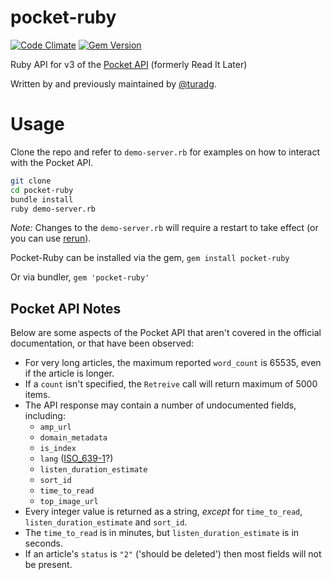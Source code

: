 pocket-ruby
===========

[![Code Climate](https://codeclimate.com/github/turadg/pocket-ruby.png)](https://codeclimate.com/github/turadg/pocket-ruby) [![Gem Version](https://badge.fury.io/rb/pocket-ruby.png)](http://badge.fury.io/rb/pocket-ruby)

Ruby API for v3 of the [Pocket API](http://getpocket.com/developer/docs/overview) (formerly Read It Later)

Written by and previously maintained by [@turadg](https://github.com/turadg).

# Usage

Clone the repo and refer to `demo-server.rb` for examples on how to interact with the Pocket API.

```sh
git clone
cd pocket-ruby
bundle install
ruby demo-server.rb
```

*Note:* Changes to the `demo-server.rb` will require a restart to take effect (or you can use [rerun](https://github.com/alexch/rerun)).

Pocket-Ruby can be installed via the gem, ```gem install pocket-ruby```

Or via bundler, `gem 'pocket-ruby'`

## Pocket API Notes

Below are some aspects of the Pocket API that aren't covered in the official documentation, or that have been observed:

* For very long articles, the maximum reported `word_count` is 65535, even if the article is longer.
* If a `count` isn't specified, the `Retreive` call will return maximum of 5000 items.
* The API response may contain a number of undocumented fields, including:
  * `amp_url`
  * `domain_metadata`
  * `is_index`
  * `lang` ([ISO_639-1](https://en.wikipedia.org/wiki/ISO_639-1)?)
  * `listen_duration_estimate`
  * `sort_id`
  * `time_to_read`
  * `top_image_url`
* Every integer value is returned as a string, *except* for `time_to_read`, `listen_duration_estimate` and `sort_id`.
* The `time_to_read` is in minutes, but `listen_duration_estimate` is in seconds.
* If an article's `status` is `"2"` ('should be deleted') then most fields will not be present.
